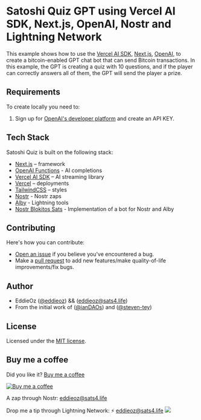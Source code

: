 # Satoshi Quiz GPT using Vercel AI SDK, Next.js, OpenAI, Nostr and Lightning Network

This example shows how to use the [Vercel AI SDK](https://sdk.vercel.ai/docs), [Next.js](https://nextjs.org), [OpenAI](https://openai.com),  to create a bitcoin-enabled GPT chat bot that can send Bitcoin transactions. In this example, the GPT is creating a quiz with 10 questions, and if the player can correctly answers all of them, the GPT will send the player a prize.

## Requirements

To create locally you need to:

1. Sign up for [OpenAI's developer platform](https://platform.openai.com/signup) and create an API KEY.

## Tech Stack

Satoshi Quiz is built on the following stack:

- [Next.js](https://nextjs.org/) – framework
- [OpenAI Functions](https://platform.openai.com/docs/guides/gpt/function-calling) - AI completions
- [Vercel AI SDK](https://sdk.vercel.ai/docs) – AI streaming library
- [Vercel](https://vercel.com) – deployments
- [TailwindCSS](https://tailwindcss.com/) – styles
- [Nostr](https://github.com/nbd-wtf/nostr-tools) - Nostr zaps
- [Alby](https://github.com/getAlby/js-lightning-tools) - Lightning tools
- [Nostr Blokitos Sats](https://github.com/eddieoz/nostr-blokitos-sats) - Implementation of a bot for Nostr and Alby

## Contributing

Here's how you can contribute:

- [Open an issue](https://github.com/eddieoz/satoshiquiz/issues) if you believe you've encountered a bug.
- Make a [pull request](https://github.com/eddieoz/satoshiquiz/pull) to add new features/make quality-of-life improvements/fix bugs.

## Author

- EddieOz ([@eddieoz](https://twitter.com/eddieoz)) && ([eddieoz@sats4.life](https://primal.net/p/npub1atrrqav7xyur93xszyaeuyyzy70mpmax488grndfaz3kddyc3dyquawyga))
- From the initial work of ([@ianDAOs](https://github.com/ianDAOs/demo-crypto-llm-20questions_)) and ([@steven-tey](https://github.com/steven-tey/chathn))

## License

Licensed under the [MIT license](https://github.com/eddieoz/satoshiquiz/blob/main/LICENSE.md).

## Buy me a coffee
Did you like it? [Buy me a coffee](https://www.buymeacoffee.com/eddieoz)

[![Buy me a coffee](https://ipfs.io/ipfs/QmR6W4L3XiozMQc3EjfFeqSkcbu3cWnhZBn38z2W2FuTMZ?filename=buymeacoffee.webp)](https://www.buymeacoffee.com/eddieoz)


A zap through Nostr: [eddieoz@sats4.life](https://primal.net/p/npub1atrrqav7xyur93xszyaeuyyzy70mpmax488grndfaz3kddyc3dyquawyga)

Drop me a tip through Lightning Network: ⚡ eddieoz@sats4.life [![](https://www.eddieoz.com/content/images/2023/11/qr-code-bloco.png)](lightning:LNURL1DP68GURN8GHJ7AMPD3KX2APWWDSHGUE59EKXJEN99AKXUATJD3CZ7MT6V9XXZ4QC0JK6M)